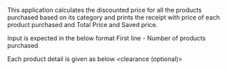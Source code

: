 This application calculates the discounted price for all the products purchased based on its category and prints the receipt with price of each product purchased and Total Price and Saved price.

Input is expected in the below format
First line - Number of products purchased

Each product detail is given as below
<Quantity> <clearance (optional)> <productname> <price>

